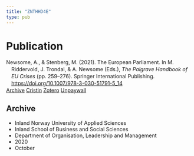 ```yaml
---
title: "ZNTHHD4E"
type: pub
---
```

<h1>Publication</h1>
<article id="csl-bib-container-ZNTHHD4E" class="csl-bib-container">
  <div class="csl-bib-body" style="line-height: 1.35; padding-left: 1em; text-indent:-1em;">
  <div class="csl-entry">Newsome, A., &amp; Stenberg, M. (2021). The European Parliament. In M. Riddervold, J. Trondal, &amp; A. Newsome (Eds.), <i>The Palgrave Handbook of EU Crises</i> (pp. 259&#x2013;276). Springer International Publishing. <a href="https://doi.org/10.1007/978-3-030-51791-5_14">https://doi.org/10.1007/978-3-030-51791-5_14</a></div>
</div>
  <div class="csl-bib-buttons">
    <a href="#taxonomy-article-ZNTHHD4E" class="csl-bib-button">Archive</a>
    <a href="https://app.cristin.no/results/show.jsf?id=1836353" alt="Cristin URL" class="csl-bib-button">Cristin</a>
    <a href="http://zotero.org/groups/5402882/items/ZNTHHD4E" alt="Zotero URL" class="csl-bib-button">Zotero</a>
    <a href="https://doi.org/10.1007/978-3-030-51791-5_14" class="csl-bib-button">Unpaywall</a>
  </div>
  <div id="csl-bib-meta-container-ZNTHHD4E"></div>
</article>
<div id="csl-bib-meta-ZNTHHD4E" class="csl-bib-meta">
  <article id="taxonomy-article-ZNTHHD4E" class="taxonomy-article">
    <h1>Archive</h1>
    <ul>
      <li>Inland Norway University of Applied Sciences</li>
      <li>Inland School of Business and Social Sciences</li>
      <li>Department of Organisation, Leadership and Management</li>
      <li>2020</li>
      <li>October</li>
    </ul>
  </article>
</div>
